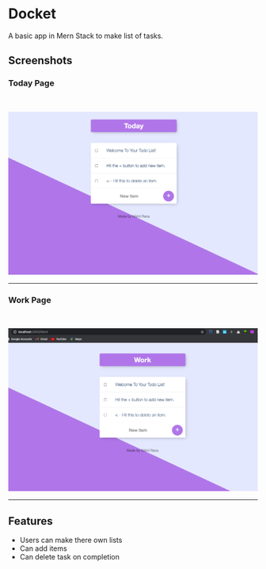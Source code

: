 # Docket
A basic app in Mern Stack to make list of tasks.

## Screenshots

### Today Page
<br/>
<p align="center">
  <img src="/images/1.png" width="900"  />
</p>
<hr/>

### Work Page
<br/>
<p align="center">
  <img src="/images/3.png" width="900"  />
</p>
<hr/>

## Features
- Users can make there own lists
- Can add items
- Can delete task on completion
